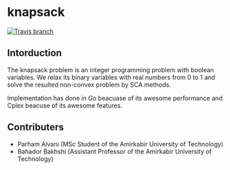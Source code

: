 # knapsack
[![Travis branch](https://img.shields.io/travis/1995parham/knapsack/master.svg?style=flat-square)](https://travis-ci.org/1995parham/knapsack)

## Intorduction
The knapsack problem is an integer programming problem with boolean variables.
We relax its binary variables with real numbers from 0 to 1 and solve
the resulted non-convex problem by SCA methods.

Implementation has done in Go beacuase of its awesome performance
and Cplex beacuse of its awesome features.

## Contributers
- Parham Alvani (MSc Student of the Amirkabir University of Technology)
- Bahador Bakhshi (Assistant Professor of the Amirkabir University of Technology)
